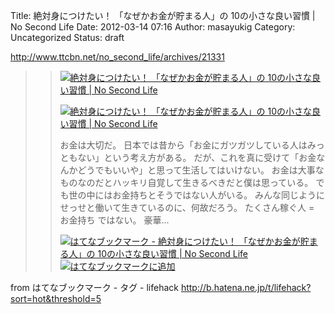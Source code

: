 Title: 絶対身につけたい！ 「なぜかお金が貯まる人」の 10の小さな良い習慣 | No Second Life
Date: 2012-03-14 07:16
Author: masayukig
Category: Uncategorized
Status: draft

<http://www.ttcbn.net/no_second_life/archives/21331>  
  
  

> > ![](http://cdn-ak.favicon.st-hatena.com/?url=http%3A%2F%2Fwww.ttcbn.net%2F)[絶対身につけたい！
> > 「なぜかお金が貯まる人」の 10の小さな良い習慣 | No Second
> > Life](http://www.ttcbn.net/no_second_life/archives/21331)
> >
> > [![絶対身につけたい！ 「なぜかお金が貯まる人」の 10の小さな良い習慣
> > | No Second
> > Life](http://cdn-ak.b.st-hatena.com/entryimage/85232221-1331693250.jpg "絶対身につけたい！ 「なぜかお金が貯まる人」の 10の小さな良い習慣 | No Second Life")](http://www.ttcbn.net/no_second_life/archives/21331)
> >
> > お金は大切だ。
> > 日本では昔から「お金にガツガツしている人はみっともない」という考え方がある。
> > だが、これを真に受けて「お金なんかどうでもいいや」と思って生活してはいけない。
> > お金は大事なものなのだとハッキリ自覚して生きるべきだと僕は思っている。
> > でも世の中にはお金持ちとそうではない人がいる。
> > みんな同じようにせっせと働いて生きているのに、何故だろう。
> > たくさん稼ぐ人 = お金持ち ではない。 豪華...
> >
> > [![はてなブックマーク - 絶対身につけたい！
> > 「なぜかお金が貯まる人」の 10の小さな良い習慣 | No Second
> > Life](http://b.hatena.ne.jp/entry/image/http://www.ttcbn.net/no_second_life/archives/21331 "はてなブックマーク - 絶対身につけたい！ 「なぜかお金が貯まる人」の 10の小さな良い習慣 | No Second Life")](http://b.hatena.ne.jp/entry/http://www.ttcbn.net/no_second_life/archives/21331)
> > [![はてなブックマークに追加](http://b.hatena.ne.jp/images/append.gif "はてなブックマークに追加")](http://b.hatena.ne.jp/append?http://www.ttcbn.net/no_second_life/archives/21331)

  
  
from はてなブックマーク - タグ - lifehack
<http://b.hatena.ne.jp/t/lifehack?sort=hot&threshold=5>
